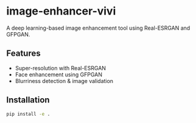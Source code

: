 # image-enhancer-vivi

A deep learning-based image enhancement tool using Real-ESRGAN and GFPGAN.

## Features

- Super-resolution with Real-ESRGAN
- Face enhancement using GFPGAN
- Blurriness detection & image validation

## Installation

```bash
pip install -e .
